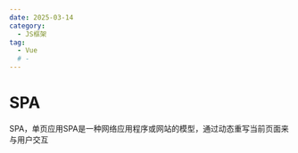 ```yaml
---
date: 2025-03-14
category:
  - JS框架
tag:
  - Vue
  # - 
---
```



# SPA
SPA，单页应用SPA是一种网络应用程序或网站的模型，通过动态重写当前页面来与用户交互
<!-- 和MPA多页应用的区别 -->
